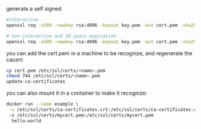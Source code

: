 generate a self signed
```bash
#interactive
openssl req -x509 -newkey rsa:4096 -keyout key.pem -out cert.pem -sha256 -days 365 -nodes

# non-interactive and 10 years expiration
openssl req -x509 -newkey rsa:4096 -keyout key.pem -out cert.pem -sha256 -days 3650 -nodes -subj "/C=XX/ST=StateName/L=CityName/O=CompanyName/OU=CompanySectionName/CN=CommonNameOrHostname"
```

you can add the cert.pem in a machine to be recognize, and regenerate the cacert:
```bash
cp cert.pem /etc/ssl/certs/<name>.pem
chmod 744 /etc/ssl/certs/<name>.pem
update-ca-certificates
```

you can also mount it in a container to make it recognize:
```bash
docker run --name example \
 -v /etc/ssl/certs/ca-certificates.crt:/etc/ssl/certs/ca-certificates.crt
 -v /etc/ssl/certs/mycert.pem:/etc/ssl/certs/mycert.pem
  hello-world
```
